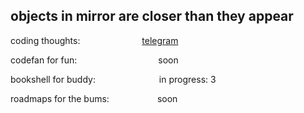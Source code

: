 

## objects in mirror are closer than they appear

coding thoughts: &emsp;&emsp;&emsp;&emsp;&ensp;&ensp;&ensp;&ensp;&ensp;&nbsp;<a href="https://t.me/borntodiewieder">telegram</a><br>

codefan for fun:&emsp;&emsp;&emsp;&emsp;&emsp;&emsp;&emsp;&emsp;&emsp;&#32;soon

bookshell for buddy:&emsp;&emsp;&emsp;&emsp;&emsp;&emsp;&emsp;&#32;in progress: 3

roadmaps for the bums:&emsp;&emsp;&emsp;&emsp;&emsp;&ensp;soon
